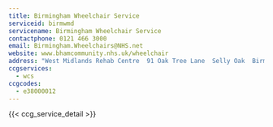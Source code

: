 ```yaml
---
title: Birmingham Wheelchair Service
serviceid: birmwmd
servicename: Birmingham Wheelchair Service
contactphone: 0121 466 3000
email: Birmingham.Wheelchairs@NHS.net
website: www.bhamcommunity.nhs.uk/wheelchair
address: "West Midlands Rehab Centre  91 Oak Tree Lane  Selly Oak  Birmingham  West Midlands  B29 6JA"
ccgservices:
  - wcs
ccgcodes:
  - e38000012
---
```


{{< ccg_service_detail >}}
